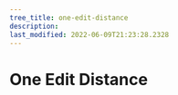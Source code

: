 ```yaml
---
tree_title: one-edit-distance
description: 
last_modified: 2022-06-09T21:23:28.2328
---
```


# One Edit Distance
